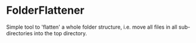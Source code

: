 FolderFlattener
===============

Simple tool to 'flatten' a whole folder structure, i.e. move all files in all sub-directories into the top directory.
